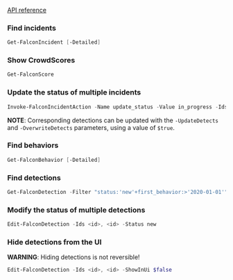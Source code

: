 [API reference](https://falcon.crowdstrike.com/support/documentation/86/detections-monitoring-apis)

### Find incidents
```powershell
Get-FalconIncident [-Detailed]
```

### Show CrowdScores
```powershell
Get-FalconScore
```

### Update the status of multiple incidents
```powershell
Invoke-FalconIncidentAction -Name update_status -Value in_progress -Ids <id>, <id>
```
**NOTE**: Corresponding detections can be updated with the `-UpdateDetects` and `-OverwriteDetects` parameters, using a value of `$true`.

### Find behaviors
```powershell
Get-FalconBehavior [-Detailed]
```

### Find detections
```powershell
Get-FalconDetection -Filter "status:'new'+first_behavior:>'2020-01-01'" -Sort first_behavior.desc [-Detailed]
```

### Modify the status of multiple detections
```powershell
Edit-FalconDetection -Ids <id>, <id> -Status new
```

### Hide detections from the UI

**WARNING**: Hiding detections is not reversible!
```powershell
Edit-FalconDetection -Ids <id>, <id> -ShowInUi $false
```